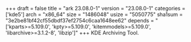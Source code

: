 +++
draft = false
title = "ark 23.08.0-1"
version = "23.08.0-1"
categories = ['kde5']
arch = "x86_64"
size = "1486048"
usize = "5050775"
sha1sum = "3e2be81bf42cf55dbdf37ef2754c6caa1648ee62"
depends = "['kparts>=5.109.0', 'kpty>=5.109.0', 'kitemmodels>=5.109.0', 'libarchive>=3.1.2-8', 'libzip']"
+++
KDE Archiving Tool.